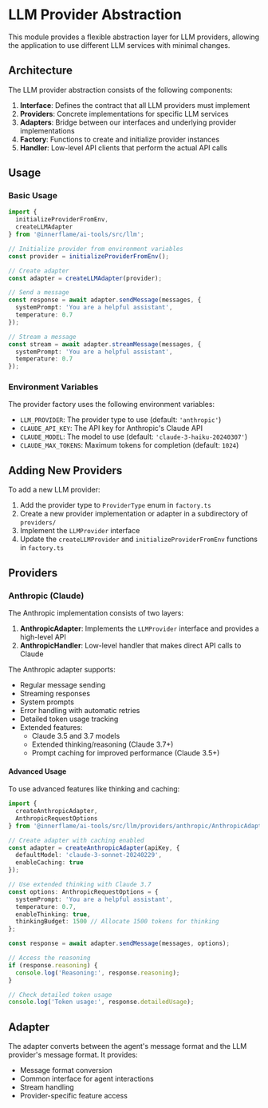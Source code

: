 # LLM Provider Abstraction

This module provides a flexible abstraction layer for LLM providers, allowing the application to use different LLM services with minimal changes.

## Architecture

The LLM provider abstraction consists of the following components:

1. **Interface**: Defines the contract that all LLM providers must implement
2. **Providers**: Concrete implementations for specific LLM services
3. **Adapters**: Bridge between our interfaces and underlying provider implementations
4. **Factory**: Functions to create and initialize provider instances
5. **Handler**: Low-level API clients that perform the actual API calls

## Usage

### Basic Usage

```typescript
import { 
  initializeProviderFromEnv, 
  createLLMAdapter 
} from '@innerflame/ai-tools/src/llm';

// Initialize provider from environment variables
const provider = initializeProviderFromEnv();

// Create adapter
const adapter = createLLMAdapter(provider);

// Send a message
const response = await adapter.sendMessage(messages, {
  systemPrompt: 'You are a helpful assistant',
  temperature: 0.7
});

// Stream a message
const stream = await adapter.streamMessage(messages, {
  systemPrompt: 'You are a helpful assistant',
  temperature: 0.7
});
```

### Environment Variables

The provider factory uses the following environment variables:

- `LLM_PROVIDER`: The provider type to use (default: `'anthropic'`)
- `CLAUDE_API_KEY`: The API key for Anthropic's Claude API
- `CLAUDE_MODEL`: The model to use (default: `'claude-3-haiku-20240307'`)
- `CLAUDE_MAX_TOKENS`: Maximum tokens for completion (default: `1024`)

## Adding New Providers

To add a new LLM provider:

1. Add the provider type to `ProviderType` enum in `factory.ts`
2. Create a new provider implementation or adapter in a subdirectory of `providers/`
3. Implement the `LLMProvider` interface
4. Update the `createLLMProvider` and `initializeProviderFromEnv` functions in `factory.ts`

## Providers

### Anthropic (Claude)

The Anthropic implementation consists of two layers:

1. **AnthropicAdapter**: Implements the `LLMProvider` interface and provides a high-level API
2. **AnthropicHandler**: Low-level handler that makes direct API calls to Claude

The Anthropic adapter supports:

- Regular message sending
- Streaming responses
- System prompts
- Error handling with automatic retries
- Detailed token usage tracking
- Extended features:
  - Claude 3.5 and 3.7 models
  - Extended thinking/reasoning (Claude 3.7+)
  - Prompt caching for improved performance (Claude 3.5+)

#### Advanced Usage

To use advanced features like thinking and caching:

```typescript
import { 
  createAnthropicAdapter,
  AnthropicRequestOptions
} from '@innerflame/ai-tools/src/llm/providers/anthropic/AnthropicAdapter';

// Create adapter with caching enabled
const adapter = createAnthropicAdapter(apiKey, {
  defaultModel: 'claude-3-sonnet-20240229',
  enableCaching: true
});

// Use extended thinking with Claude 3.7
const options: AnthropicRequestOptions = {
  systemPrompt: 'You are a helpful assistant',
  temperature: 0.7,
  enableThinking: true,
  thinkingBudget: 1500 // Allocate 1500 tokens for thinking
};

const response = await adapter.sendMessage(messages, options);

// Access the reasoning
if (response.reasoning) {
  console.log('Reasoning:', response.reasoning);
}

// Check detailed token usage
console.log('Token usage:', response.detailedUsage);
```

## Adapter

The adapter converts between the agent's message format and the LLM provider's message format. It provides:

- Message format conversion
- Common interface for agent interactions
- Stream handling
- Provider-specific feature access 
